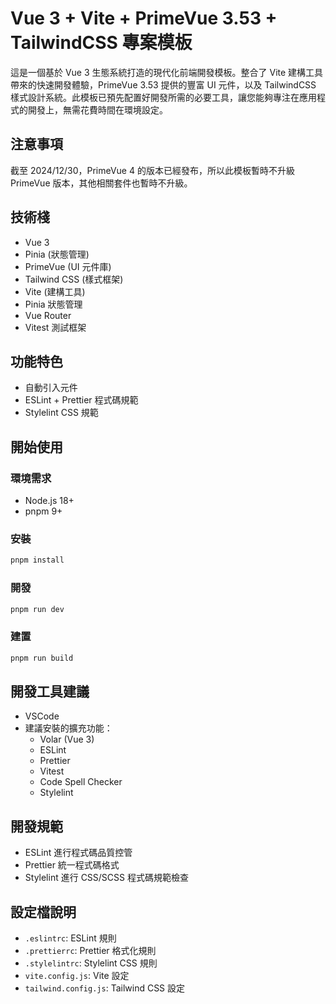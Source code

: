 # Vue 3 + Vite + PrimeVue 3.53 + TailwindCSS 專案模板

這是一個基於 Vue 3 生態系統打造的現代化前端開發模板。整合了 Vite 建構工具帶來的快速開發體驗，PrimeVue 3.53 提供的豐富 UI 元件，以及 TailwindCSS 樣式設計系統。此模板已預先配置好開發所需的必要工具，讓您能夠專注在應用程式的開發上，無需花費時間在環境設定。

## 注意事項

截至 2024/12/30，PrimeVue 4 的版本已經發布，所以此模板暫時不升級 PrimeVue 版本，其他相關套件也暫時不升級。

## 技術棧

- Vue 3
- Pinia (狀態管理)
- PrimeVue (UI 元件庫)
- Tailwind CSS (樣式框架)
- Vite (建構工具)
- Pinia 狀態管理
- Vue Router
- Vitest 測試框架


## 功能特色

- 自動引入元件
- ESLint + Prettier 程式碼規範
- Stylelint CSS 規範

## 開始使用

### 環境需求

- Node.js 18+ 
- pnpm 9+

### 安裝

```sh
pnpm install
```

### 開發

```sh
pnpm run dev
```

### 建置

```sh
pnpm run build
```

## 開發工具建議

- VSCode
- 建議安裝的擴充功能：
  - Volar (Vue 3)
  - ESLint
  - Prettier
  - Vitest
  - Code Spell Checker
  - Stylelint

## 開發規範

- ESLint 進行程式碼品質控管
- Prettier 統一程式碼格式
- Stylelint 進行 CSS/SCSS 程式碼規範檢查


## 設定檔說明

- `.eslintrc`: ESLint 規則
- `.prettierrc`: Prettier 格式化規則  
- `.stylelintrc`: Stylelint CSS 規則
- `vite.config.js`: Vite 設定
- `tailwind.config.js`: Tailwind CSS 設定
